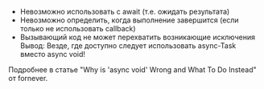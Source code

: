- Невозможно использовать с await (т.е. ожидать результата)
- Невозможно определить, когда выполнение завершится (если только не использовать callback)
- Вызывающий код не может перехватить возникающие исключения
Вывод: Везде, где доступно следует использовать async-Task вместо async void!

Подробнее в статье "Why is 'async void' Wrong and What To Do Instead" от fornever.
